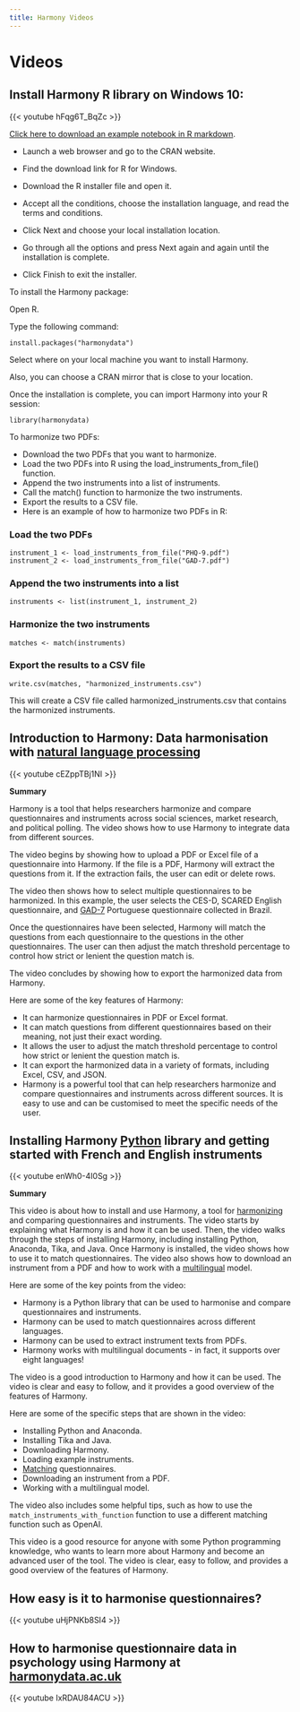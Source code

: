```yaml
---
title: Harmony Videos
---
```


# Videos

## Install Harmony R library on Windows 10:

{{< youtube hFqg6T_BqZc >}}

[Click here to download an example notebook in R markdown](/harmony-r-notebook-r-markdown-example/).

* Launch a web browser and go to the CRAN website.

* Find the download link for R for Windows.
* Download the R installer file and open it.

* Accept all the conditions, choose the installation language, and read the terms and conditions.

* Click Next and choose your local installation location.

* Go through all the options and press Next again and again until the installation is complete.

* Click Finish to exit the installer.

To install the Harmony package:

Open R.

Type the following command:

```
install.packages("harmonydata")
```

Select where on your local machine you want to install Harmony.

Also, you can choose a CRAN mirror that is close to your location.

Once the installation is complete, you can import Harmony into your R session:

```
library(harmonydata)
```

To harmonize two PDFs:

* Download the two PDFs that you want to harmonize.
* Load the two PDFs into R using the load_instruments_from_file() function.
* Append the two instruments into a list of instruments.
* Call the match() function to harmonize the two instruments.
* Export the results to a CSV file.
* Here is an example of how to harmonize two PDFs in R:


### Load the two PDFs
```
instrument_1 <- load_instruments_from_file("PHQ-9.pdf")
instrument_2 <- load_instruments_from_file("GAD-7.pdf")
```
### Append the two instruments into a list
```
instruments <- list(instrument_1, instrument_2)
```
### Harmonize the two instruments
```
matches <- match(instruments)
```

### Export the results to a CSV file

```
write.csv(matches, "harmonized_instruments.csv")
```
This will create a CSV file called harmonized_instruments.csv that contains the harmonized instruments.



## Introduction to Harmony: Data harmonisation with [natural language processing](https://naturallanguageprocessing.com/)

{{< youtube cEZppTBj1NI >}}

**Summary**

Harmony is a tool that helps researchers harmonize and compare questionnaires and instruments across social sciences, market research, and political polling. The video shows how to use Harmony to integrate data from different sources.

The video begins by showing how to upload a PDF or Excel file of a questionnaire into Harmony. If the file is a PDF, Harmony will extract the questions from it. If the extraction fails, the user can edit or delete rows.

The video then shows how to select multiple questionnaires to be harmonized. In this example, the user selects the CES-D, SCARED English questionnaire, and [GAD-7](https://adaa.org/sites/default/files/GAD-7_Anxiety-updated_0.pdf) Portuguese questionnaire collected in Brazil.

Once the questionnaires have been selected, Harmony will match the questions from each questionnaire to the questions in the other questionnaires. The user can then adjust the match threshold percentage to control how strict or lenient the question match is.

The video concludes by showing how to export the harmonized data from Harmony.

Here are some of the key features of Harmony:

* It can harmonize questionnaires in PDF or Excel format.
* It can match questions from different questionnaires based on their meaning, not just their exact wording.
* It allows the user to adjust the match threshold percentage to control how strict or lenient the question match is.
* It can export the harmonized data in a variety of formats, including Excel, CSV, and JSON.
* Harmony is a powerful tool that can help researchers harmonize and compare questionnaires and instruments across different sources. It is easy to use and can be customised to meet the specific needs of the user.

## Installing Harmony [Python](https://www.python.org/) library and getting started with French and English instruments

{{< youtube enWh0-4I0Sg >}}

**Summary**

This video is about how to install and use Harmony, a tool for [harmonizing](https://harmonydata.ac.uk/back-to-the-future-retrospectively-harmonizing-questionnaire-data) and comparing questionnaires and instruments. The video starts by explaining what Harmony is and how it can be used. Then, the video walks through the steps of installing Harmony, including installing Python, Anaconda, Tika, and Java. Once Harmony is installed, the video shows how to use it to match questionnaires. The video also shows how to download an instrument from a PDF and how to work with a [multilingual](https://fastdatascience.com/multilingual-natural-language-processing/) model.

Here are some of the key points from the video:

* Harmony is a Python library that can be used to harmonise and compare questionnaires and instruments.
* Harmony can be used to match questionnaires across different languages.
* Harmony can be used to extract instrument texts from PDFs.
* Harmony works with multilingual documents - in fact, it supports over eight languages!

The video is a good introduction to Harmony and how it can be used. The video is clear and easy to follow, and it provides a good overview of the features of Harmony.

Here are some of the specific steps that are shown in the video:

* Installing Python and Anaconda.
* Installing Tika and Java.
* Downloading Harmony.
* Loading example instruments.
* [Matching](https://harmonydata.ac.uk/semantic-text-matching-with-deep-learning-transformer-models) questionnaires.
* Downloading an instrument from a PDF.
* Working with a multilingual model.
  
The video also includes some helpful tips, such as how to use the `match_instruments_with_function` function to use a different matching function such as OpenAI.

This video is a good resource for anyone with some Python programming knowledge, who wants to learn more about Harmony and become an advanced user of the tool. The video is clear, easy to follow, and provides a good overview of the features of Harmony.

## How easy is it to harmonise questionnaires?

{{< youtube uHjPNKb8SI4 >}}

## How to harmonise questionnaire data in psychology using Harmony at [harmonydata.ac.uk](https://harmonydata.ac.uk)

{{< youtube IxRDAU84ACU >}}


